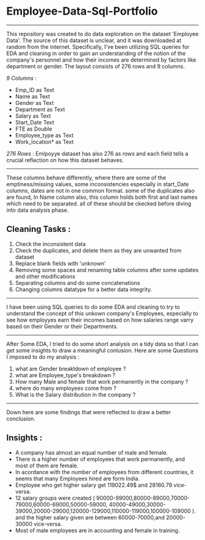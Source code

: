 # Employee-Data-Sql-Portfolio
<hr>

This repository was created to do data exploration on the dataset 'Employee Data'. The source of this dataset is unclear, and it was downloaded at random from the internet. 
Specifically, I've been utilizing SQL queries for EDA and cleaning in order to gain an understanding of the notion of the company's personnel and how their incomes are determined by factors like department or gender. The layout consists of 276 rows and 9 columns.

*9 Columns* :
- Emp_ID as Text                           
- Name as Text
- Gender as Text 
- Department as Text
- Salary as Text
- Start_Date Text 
- FTE as Double
- Employee_type as Text
- Work_location* as Text

*276 Rows* : Emlpoyye dataset has also 276 as rows and each field tells a crucial reflection on how this dataset behaves.
<hr>

These columns behave differently, where there are some of the emptiness/missing values, some inconsistencies especially in start_Date columns, dates are not in one common format. some of the duplicates also are found, In Name column also, this column holds both first and last names which need to be separated. all of these should be ckecked before diving into data analysis phase.

## Cleaning Tasks :

1. Check the inconsistent data 
2. Check the duplicates, and delete them as they are unwanted from dataset
3. Replace blank fields with 'unknown'
4. Removing some spaces and renaming table columns after some updates and other modifications
5. Separating columns and do some concatenations 
6. Changing columns datatype for a better data integrity.
<hr>

I have been using SQL queries to do some EDA and cleaning to try to understand the concept of this unkown company's Employees, especially to see how employyes earn their incomes based on how salaries range varry based on their Gender or their Departments.
<hr>

After Some EDA, I tried to do some short analysis on a tidy data so that I can get some insights to draw a meaningful conlusion.
Here are some Questions I imposed to do my analysis :

1. what are Gender breaktdown of employee ?
2. what are Employee_type's breakdown ?
3. How many Male and female that work permanently in the company ?
4. where do many employees come from ?  
5. What is the Salary distribution in the company ? 
<hr>

Down here are some findings that were reflected to draw a better conclusion.

## Insights :

* A company has almost an equal number of male and female.
* There is a higher number of employees that work permanently, and most of them are female.
* In acordance with the number of employees from different countries, it seems that many Employees hired are form India.
* Employee who get higher salary get 119022.49$ and 28160.79 vice-versa.
* 12 salary groups were created ( 90000-99000,80000-89000,70000-79000,60000-69000,50000-59000,
                                  40000-49000,30000-39000,20000-29000,120000-129000,110000-119000,100000-109000 ).
and the higher salary given are between 60000-70000,and 20000-30000 vice-versa.
* Most of male employees are in accounting and female in training.

